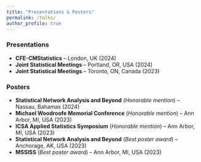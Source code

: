 ```yaml
---
title: "Presentations & Posters"
permalink: /talks/
author_profile: true
---
```


### Presentations
- **CFE-CMStatistics** – London, UK (2024)
- **Joint Statistical Meetings** – Portland, OR, USA (2024)
- **Joint Statistical Meetings** – Toronto, ON, Canada (2023)

### Posters
- **Statistical Network Analysis and Beyond** (*Honorable mention*) – Nassau, Bahamas (2024)
- **Michael Woodroofe Memorial Conference** (*Honorable mention*) – Ann Arbor, MI, USA (2023)
- **ICSA Applied Statistics Symposium** (*Honorable mention*) – Ann Arbor, MI, USA (2023)
- **Statistical Network Analysis and Beyond** (*Best poster award*) – Anchorage, AK, USA (2023)
- **MSSISS** (*Best poster award*) – Ann Arbor, MI, USA (2023)
